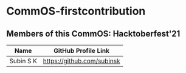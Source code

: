# CommOS-firstcontribution

## Members of this CommOS: Hacktoberfest'21

| Name | GitHub Profile Link |
|--|--|
| Subin S K | https://github.com/subinsk |
